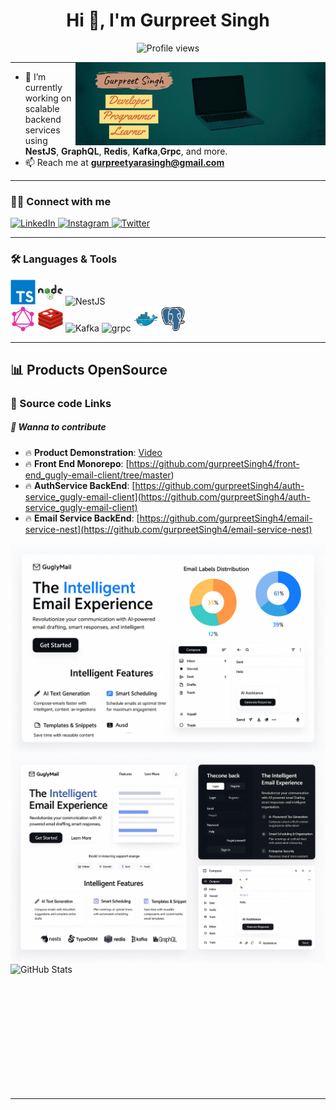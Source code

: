 <h1 align="center">Hi 👋, I'm Gurpreet Singh</h1>

<p align="center">
  <img src="https://komarev.com/ghpvc/?username=gurpreetSingh4&label=Profile%20views&color=0e75b6&style=flat" alt="Profile views" />
</p>

<img align="right" alt="Coding" width="400" src="https://github.com/gurpreetSingh4/gurpreetSingh4/blob/main/image.png" />

---

- 🌱 I’m currently working on scalable backend services using **NestJS**, **GraphQL**, **Redis**, **Kafka**,**Grpc**, and more.
- 📫 Reach me at **gurpreetyarasingh@gmail.com**

---

### 🧑‍💼 Connect with me

<p align="left">
  <a href="https://www.linkedin.com/in/gurpreet-singh-1a3bb4296/" target="blank">
    <img src="https://raw.githubusercontent.com/rahuldkjain/github-profile-readme-generator/master/src/images/icons/Social/linked-in-alt.svg" alt="LinkedIn" height="30" width="40" />
  </a>
  <a href="https://www.instagram.com/gurpreet_yara/" target="blank">
    <img src="https://raw.githubusercontent.com/rahuldkjain/github-profile-readme-generator/master/src/images/icons/Social/instagram.svg" alt="Instagram" height="30" width="40" />
  </a>
  <a href="https://twitter.com/Gurpreet3915" target="blank">
    <img src="https://raw.githubusercontent.com/rahuldkjain/github-profile-readme-generator/master/src/images/icons/Social/twitter.svg" alt="Twitter" height="30" width="40" />
  </a>
</p>

---

### 🛠️ Languages & Tools

<p align="left">
  <img src="https://raw.githubusercontent.com/devicons/devicon/master/icons/typescript/typescript-original.svg" alt="TypeScript" width="40" height="40"/>
  <img src="https://raw.githubusercontent.com/devicons/devicon/master/icons/nodejs/nodejs-original-wordmark.svg" alt="Node.js" width="40" height="40"/>
  <img src="https://nestjs.com/logo-small-gradient.d792062c.svg" alt="NestJS" width="40" height="40"/> <br>
  <img src="https://raw.githubusercontent.com/devicons/devicon/master/icons/graphql/graphql-plain.svg" alt="GraphQL" width="40" height="40"/>
  <img src="https://raw.githubusercontent.com/devicons/devicon/master/icons/redis/redis-original.svg" alt="Redis" width="40" height="40"/>
  <img src="https://kafka.apache.org/logos/kafka_logo--simple.png" alt="Kafka" width="40" height="40"/>
  <img src="https://opensource.google/static/images/projects/os-projects-grpc.svg" alt="grpc" width="60" height="60"/>
  <img src="https://raw.githubusercontent.com/devicons/devicon/master/icons/docker/docker-original.svg" alt="Docker" width="40" height="40"/>
  <img src="https://raw.githubusercontent.com/devicons/devicon/master/icons/postgresql/postgresql-original.svg" alt="PostgreSQL" width="40" height="40"/>
</p>

---

## 📊 Products OpenSource
### 🔗 Source code Links
##### 🔗 Wanna to contribute

- 🔥 **Product Demonstration**: [Video](https://drive.google.com/file/d/1mxYymA5k4GgklEe7vL0T6vKWKW6fF59g/view?usp=sharing)
- 🔥 **Front End Monorepo**: [https://github.com/gurpreetSingh4/front-end_gugly-email-client/tree/master)
- 🔥 **AuthService BackEnd**: [https://github.com/gurpreetSingh4/auth-service_gugly-email-client](https://github.com/gurpreetSingh4/auth-service_gugly-email-client)
- 🔥 **Email Service BackEnd**: [https://github.com/gurpreetSingh4/email-service-nest](https://github.com/gurpreetSingh4/email-service-nest)


<p>
  <img align="left" src="https://github.com/gurpreetSingh4/front-end_gugly-email-client/blob/master/public/googly-email-client-pie.png?raw=true" alt="EmailClient" />
  <img align="left" src="https://github.com/gurpreetSingh4/front-end_gugly-email-client/blob/master/public/gugly-email-client.png?raw=true" alt="EmailClient" />
</p>

<p>
  <img align="center" src="https://github-readme-stats.vercel.app/api?username=gurpreetSingh4&show_icons=true&bg_color=0d1117&text_color=ffffff" alt="GitHub Stats" />
</p>

<br><br><br><br><br><br><br><br><br><br>

<p align="center">
  
</p>

---


